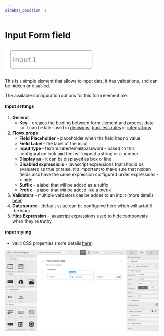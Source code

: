 ```yaml
---
sidebar_position: 1
---
```


# Input Form field

![Input](../../img/input_form_field.png)

This is a simple element that allows to input data, it has validations, and can be hidden or disabled.

The available configuration options for this form element are:

#### Input settings

1. **General**
   * **Key** - creates the binding between form element and process data so it can be later used in [decisions](../../../node/exclusive-gateway-node.md), [business rules](../../../node/task-node/task-node.md) or [integrations](../../../node/message-send-received-task-node.md)
2. **Flowx props**
   * **Field Placeholder** - placeholder when the field has no value
   * **Field Label** - the label of the input
   * **Input type** - text/number/email/password - based on this configuration look and feel will expect a string or a number
   * **Display as** - it can be displayed as box or line
   * **Disabled expressions** - javascript expressions that should be evaluated as true or false. It's important to make sure that hidden fields also have the same expression configured under expressions -> hide
   * **Suffix** - a label that will be added as a suffix
   * **Prefix** - a label that will be added like a prefix
3. **Validators** - multiple validators can be added to an input (more details [here](../..//validators.md))
4. **Data source** - default value can be configured here which will autofill the input
5. **Hide Expression** - javascript expressions used to hide components when they're truthy

#### Input styling

* valid CSS properties (more details [here](../../#styling))

![](../../img/input_form_field_styling.png)
